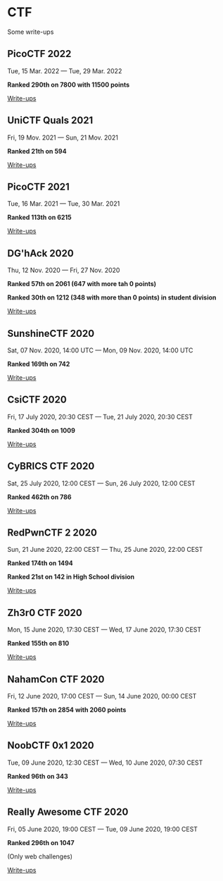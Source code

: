 # CTF

Some write-ups

## PicoCTF 2022

Tue, 15 Mar. 2022 — Tue, 29 Mar. 2022

**Ranked 290th on 7800 with 11500 points**

[Write-ups](PicoCTF2022/README.md)

## UniCTF Quals 2021

Fri, 19 Mov. 2021 — Sun, 21 Mov. 2021

**Ranked 21th on 594**

[Write-ups](UniCTF_Quals_2021/README.md)

## PicoCTF 2021

Tue, 16 Mar. 2021 — Tue, 30 Mar. 2021

**Ranked 113th on 6215**

[Write-ups](PicoCTF2021/README.md)

## DG'hAck 2020

Thu, 12 Nov. 2020 — Fri, 27 Nov. 2020

**Ranked 57th on 2061 (647 with more tah 0 points)**

**Ranked 30th on 1212 (348 with more than 0 points) in student division**

[Write-ups](DGhAck_2020/README.md)

## SunshineCTF 2020

Sat, 07 Nov. 2020, 14:00 UTC — Mon, 09 Nov. 2020, 14:00 UTC

**Ranked 169th on 742**

[Write-ups](SunshineCTF_2020/README.md)

## CsiCTF 2020

Fri, 17 July 2020, 20:30 CEST — Tue, 21 July 2020, 20:30 CEST

**Ranked 304th on 1009**

[Write-ups](CSICTF_2020/README.md)

## CyBRICS CTF 2020

Sat, 25 July 2020, 12:00 CEST — Sun, 26 July 2020, 12:00 CEST

**Ranked 462th on 786**

[Write-ups](CyBRICS_2020/README.md)

## RedPwnCTF 2 2020

Sun, 21 June 2020, 22:00 CEST — Thu, 25 June 2020, 22:00 CEST

**Ranked 174th on 1494**

**Ranked 21st on 142 in High School division**

[Write-ups](RedPwnCTF_2_2020/README.md)

## Zh3r0 CTF 2020

Mon, 15 June 2020, 17:30 CEST — Wed, 17 June 2020, 17:30 CEST

**Ranked 155th on 810**

[Write-ups](Zh3r0CTF_2020/README.md)

## NahamCon CTF 2020

Fri, 12 June 2020, 17:00 CEST — Sun, 14 June 2020, 00:00 CEST

**Ranked 157th on 2854 with 2060 points**

[Write-ups](NahamCon_2020/README.md)

## NoobCTF 0x1 2020

Tue, 09 June 2020, 12:30 CEST — Wed, 10 June 2020, 07:30 CEST

**Ranked 96th on 343**

[Write-ups](NoobCTF_2020/README.md)

## Really Awesome CTF 2020

Fri, 05 June 2020, 19:00 CEST — Tue, 09 June 2020, 19:00 CEST

**Ranked 296th on 1047**

(Only web challenges)

[Write-ups](RACTF_2020/README.md)
